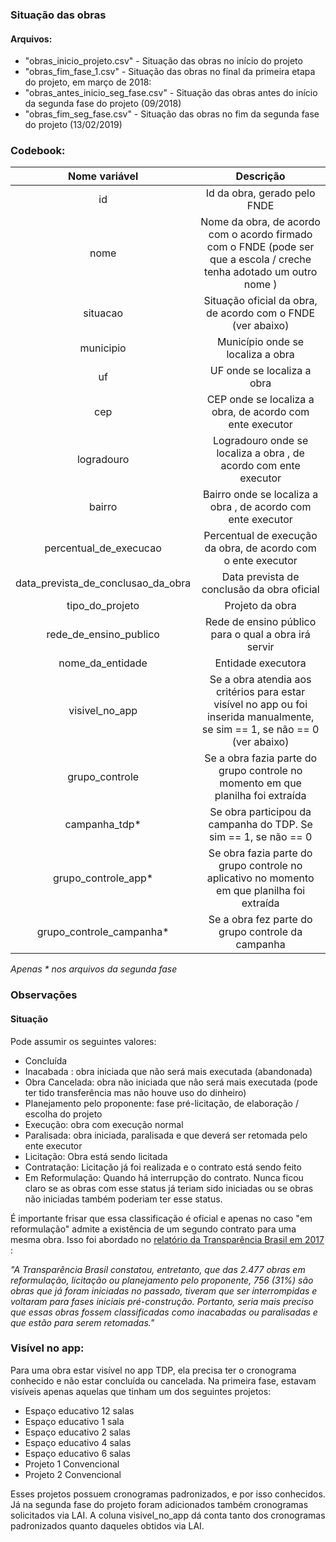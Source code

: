 ### Situação das obras

#### Arquivos: 

* "obras_inicio_projeto.csv" - Situação das obras no início do projeto
* "obras_fim_fase_1.csv" - Situação das obras no final da primeira etapa do projeto, em março de 2018:
* "obras_antes_inicio_seg_fase.csv" - Situação das obras antes do início da segunda fase do projeto (09/2018)
* "obras_fim_seg_fase.csv" - Situação das obras no fim da segunda fase do projeto (13/02/2019)

### Codebook:

| Nome variável      | Descrição   |
| :-------------: |:-------------:|
| id     | Id da obra, gerado pelo FNDE |
| nome| Nome da obra, de acordo com o acordo firmado com o FNDE (pode ser que a escola / creche tenha adotado um outro nome ) |
| situacao | Situação oficial da obra, de acordo com o FNDE (ver abaixo) |
| municipio | Município onde se localiza a obra |
| uf | UF onde se localiza a obra |
| cep | CEP onde se localiza a obra, de acordo com ente executor |
| logradouro | Logradouro onde se localiza a obra , de acordo com ente executor |
| bairro | Bairro onde se localiza a obra , de acordo com ente executor |
| percentual_de_execucao | Percentual de execução da obra, de acordo com o ente executor |
| data_prevista_de_conclusao_da_obra | Data prevista de conclusão da obra oficial |
| tipo_do_projeto | Projeto da obra |                   
| rede_de_ensino_publico | Rede de ensino público para o qual a obra irá servir |            
| nome_da_entidade | Entidade executora |
| visivel_no_app | Se a obra atendia aos critérios para estar visível no app ou foi inserida manualmente, se sim == 1, se não == 0 (ver abaixo) |
| grupo_controle | Se a obra fazia parte do grupo controle no momento em que planilha foi extraída |  
| campanha_tdp* | Se obra participou da campanha do TDP. Se sim == 1, se não == 0 |
| grupo_controle_app* | Se obra fazia parte do grupo controle no aplicativo no momento em que planilha foi extraída |
| grupo_controle_campanha* | Se a obra fez parte do grupo controle da campanha |

*Apenas * nos arquivos da segunda fase*

### Observações

#### Situação

Pode assumir os seguintes valores:

* Concluída
* Inacabada : obra iniciada que não será mais executada (abandonada)
* Obra Cancelada: obra não iniciada que não será mais executada (pode ter tido transferência mas não houve uso do dinheiro) 
* Planejamento pelo proponente: fase pré-licitação, de elaboração / escolha do projeto
* Execução: obra com execução normal
* Paralisada: obra iniciada, paralisada e que deverá ser retomada pelo ente executor                  
* Licitação: Obra está sendo licitada
* Contratação: Licitação já foi realizada e o contrato está sendo feito
* Em Reformulação: Quando há interrupção do contrato. Nunca ficou claro se as obras com esse status já teriam sido iniciadas ou se obras não iniciadas também poderiam ter esse status.

É importante frisar que essa classificação é oficial e apenas no caso "em reformulação" admite a existência de um segundo contrato para uma mesma obra. Isso foi abordado no [relatório da Transparência Brasil em 2017](https://www.transparencia.org.br/downloads/publicacoes/RelatorioTadePe23082017.pdf) :

*"A Transparência Brasil constatou, entretanto, que das 2.477 obras em reformulação, licitação ou planejamento pelo proponente, 756 (31%) são obras que já foram iniciadas no passado, tiveram que ser interrompidas e voltaram para fases iniciais pré-construção. Portanto, seria mais preciso que essas obras fossem classificadas como inacabadas ou paralisadas e que estão para serem retomadas."*

### Visível no app:

Para uma obra estar visível no app TDP, ela precisa ter o cronograma conhecido e não estar concluída ou cancelada. Na primeira fase, estavam visíveis apenas aquelas que tinham um dos seguintes projetos:

* Espaço educativo 12 salas
* Espaço educativo 1 sala
* Espaço educativo 2 salas
* Espaço educativo 4 salas
* Espaço educativo 6 salas
* Projeto 1 Convencional
* Projeto 2 Convencional

Esses projetos possuem cronogramas padronizados, e por isso conhecidos.
Já na segunda fase do projeto foram adicionados também cronogramas solicitados via LAI. A coluna visivel_no_app dá conta tanto dos cronogramas padronizados quanto daqueles obtidos via LAI.
